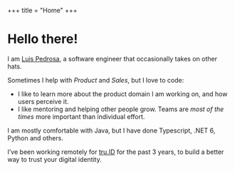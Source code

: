 +++
title = "Home"
+++

# Hello there!

I am [Luis Pedrosa](https://github.com/lpedrosa), a software engineer that occasionally takes on
other hats.

Sometimes I help with *Product* and *Sales*, but I love to code:

- I like to learn more about the product domain I am working on, and how users perceive it.
- I like mentoring and helping other people grow. Teams are *most of the times* more important
  than individual effort.

I am mostly comfortable with Java, but I have done Typescript, .NET 6, Python and others.

I’ve been working remotely for [tru.ID](https://tru.id/) for the past 3 years, to build a better way
to trust your digital identity.
